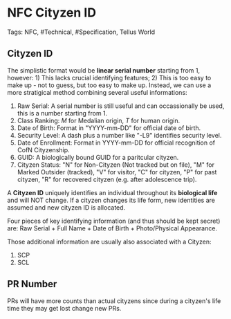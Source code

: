# NFC Cityzen ID

Tags: NFC, #Technical, #Specification, Tellus World

## Cityzen ID

The simplistic format would be **linear serial number** starting from 1, however: 1) This lacks crucial identifying features; 2) This is too easy to make up - not to guess, but too easy to make up. Instead, we can use a more stratigical method combining several useful informations:

1. Raw Serial: A serial number is still useful and can occassionally be used, this is a number starting from 1.
2. Class Ranking: *M* for Medalian origin, *T* for human origin.
3. Date of Birth: Format in "YYYY-mm-DD" for official date of birth.
4. Security Level: A dash plus a number like "-L9" identifies security level.
5. Date of Enrollment: Format in YYYY-mm-DD for official recognition of CofN Cityzenship.
6. GUID: A biologically bound GUID for a paritcular cityzen.
7. Cityzen Status: "N" for Non-Cityzen (Not tracked but on file), "M" for Marked Outsider (tracked), "V" for visitor, "C" for cityzen, "P" for past cityzen, "R" for recovered cityzen (e.g. after adolescence trip).

A **Cityzen ID** uniquely identifies an individual throughout its **biological life** and will NOT change. If a cityzen changes its life form, new identities are assumed and new cityzen ID is allocated.

Four pieces of key identifying information (and thus should be kept secret) are: Raw Serial + Full Name + Date of Birth + Photo/Physical Appearance.

Those additional information are usually also associated with a Cityzen:

1. SCP
2. SCL

## PR Number

PRs will have more counts than actual cityzens since during a cityzen's life time they may get lost change new PRs.